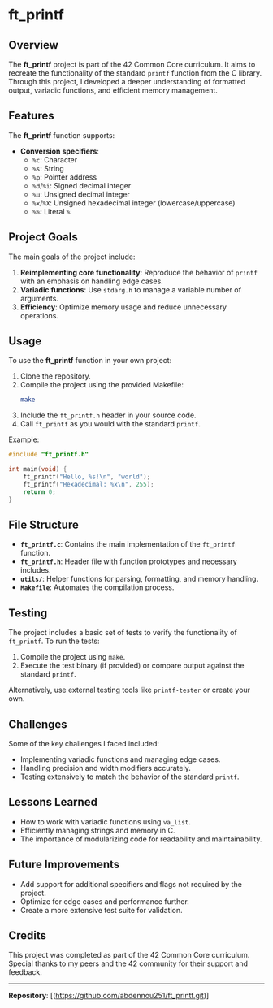 # ft_printf

## Overview
The **ft_printf** project is part of the 42 Common Core curriculum. It aims to recreate the functionality of the standard `printf` function from the C library. Through this project, I developed a deeper understanding of formatted output, variadic functions, and efficient memory management.

## Features
The **ft_printf** function supports:

- **Conversion specifiers**:
  - `%c`: Character
  - `%s`: String
  - `%p`: Pointer address
  - `%d`/`%i`: Signed decimal integer
  - `%u`: Unsigned decimal integer
  - `%x`/`%X`: Unsigned hexadecimal integer (lowercase/uppercase)
  - `%%`: Literal `%`

## Project Goals
The main goals of the project include:

1. **Reimplementing core functionality**: Reproduce the behavior of `printf` with an emphasis on handling edge cases.
2. **Variadic functions**: Use `stdarg.h` to manage a variable number of arguments.
3. **Efficiency**: Optimize memory usage and reduce unnecessary operations.

## Usage
To use the **ft_printf** function in your own project:

1. Clone the repository.
2. Compile the project using the provided Makefile:
   ```bash
   make
   ```
3. Include the `ft_printf.h` header in your source code.
4. Call `ft_printf` as you would with the standard `printf`.

Example:
```c
#include "ft_printf.h"

int main(void) {
    ft_printf("Hello, %s!\n", "world");
    ft_printf("Hexadecimal: %x\n", 255);
    return 0;
}
```

## File Structure
- **`ft_printf.c`**: Contains the main implementation of the `ft_printf` function.
- **`ft_printf.h`**: Header file with function prototypes and necessary includes.
- **`utils/`**: Helper functions for parsing, formatting, and memory handling.
- **`Makefile`**: Automates the compilation process.

## Testing
The project includes a basic set of tests to verify the functionality of `ft_printf`. To run the tests:

1. Compile the project using `make`.
2. Execute the test binary (if provided) or compare output against the standard `printf`.

Alternatively, use external testing tools like `printf-tester` or create your own.

## Challenges
Some of the key challenges I faced included:

- Implementing variadic functions and managing edge cases.
- Handling precision and width modifiers accurately.
- Testing extensively to match the behavior of the standard `printf`.

## Lessons Learned
- How to work with variadic functions using `va_list`.
- Efficiently managing strings and memory in C.
- The importance of modularizing code for readability and maintainability.

## Future Improvements
- Add support for additional specifiers and flags not required by the project.
- Optimize for edge cases and performance further.
- Create a more extensive test suite for validation.

## Credits
This project was completed as part of the 42 Common Core curriculum. Special thanks to my peers and the 42 community for their support and feedback.

---

**Repository**: [(https://github.com/abdennou251/ft_printf.git)]

